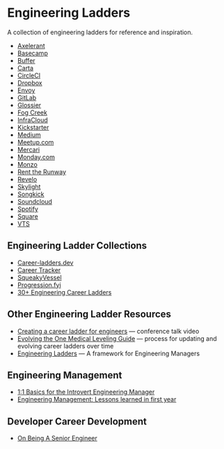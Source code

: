 # Engineering Ladders

A collection of engineering ladders for reference and inspiration.

- [Axelerant](https://www.axelerant.com/resources/articles/how-to-design-an-effective-career-ladder-for-engineers)
- [Basecamp](https://github.com/basecamp/handbook/blob/master/titles-for-programmers.md)
- [Buffer](https://open.buffer.com/engineering-career-framework/)
- [Carta](https://medium.com/building-carta/engineering-levels-at-carta-d33db2a55a20)
- [CircleCI](https://circleci.com/blog/why-we-re-designed-our-engineering-career-paths-at-circleci/)
- [Dropbox](https://dropbox.github.io/dbx-career-framework/)
- [Envoy](https://github.com/envoy/Engineering/blob/master/engineering_bands.md)
- [GitLab](https://about.gitlab.com/handbook/engineering/career-development/)
- [Glossier](https://medium.com/glossier/building-an-engineering-ladder-at-glossier-e7fc3a390695)
- [Fog Creek](https://www.joelonsoftware.com/2009/02/13/fog-creek-professional-ladder/)
- [InfraCloud](https://career-ladders.infracloud.io/docs/)
- [Kickstarter](https://gist.github.com/jamtur01/aef437a79fee5a9cefdc)
- [Medium](https://medium.com/s/engineering-growth-framework)
- [Meetup.com](https://medium.com/making-meetup/engineering-ladders-at-meetup-caacbea4916e)
- [Mercari](https://engineering.mercari.com/en/ladder/)
- [Monday.com](https://growth.monday.com/homepage/rd/engineering/)
- [Monzo](https://progression.monzo.com/)
- [Rent the Runway](http://dresscode.renttherunway.com/blog/ladder)
- [Revelo](https://labs.revelo.com/template/revelo-revelo-engineering-ladder-1?utm_source=github&utm_medium=github&utm_campaign=engineering-ladders)
- [Skylight](https://skylight.digital/careers/career-pathways/software-engineer/)
- [Songkick](https://www.songkick.com/downloads/growth-framework/sk-growth-framework.pdf)
- [Soundcloud](https://developers.soundcloud.com/blog/engineering-levels)
- [Spotify](https://labs.spotify.com/2016/02/15/spotify-technology-career-steps/)
- [Square](https://developer.squareup.com/blog/squares-updated-growth-framework-for-engineers-and-engineering-managers/)
- [VTS](https://blog.usejournal.com/the-software-engineering-job-ladder-4bf70b4c24f3)

## Engineering Ladder Collections

- [Career-ladders.dev](https://career-ladders.dev/engineering/)
- [Career Tracker](https://labs.revelo.com/?utm_source=github&utm_medium=github&utm_campaign=engineering-ladders)
- [SqueakyVessel](https://squeakyvessel.com/2016/07/11/engineering-ladders-links-elsewhere/#songkick-ladder)
- [Progression.fyi](http://www.progression.fyi/)
- [30+ Engineering Career Ladders](https://www.nidup.io/garden/engineering-career-ladders)

## Other Engineering Ladder Resources

- [Creating a career ladder for engineers](https://www.youtube.com/watch?v=jA1Q94d2z10&list=PLBzScQzZ83I9F5RvpuDdABrLvu_w1QEUi) &mdash; conference talk video
- [Evolving the One Medical Leveling Guide](https://medium.com/one-medical-technology/evolving-the-one-medical-leveling-guide-51dc82d7e26c) &mdash; process for updating and evolving career ladders over time
- [Engineering Ladders](https://github.com/jorgef/engineeringladders) &mdash; A framework for Engineering Managers

## Engineering Management

- [1:1 Basics for the Introvert Engineering Manager](https://speakerdeck.com/orenellenbogen/1-1-basics-for-the-introvert-engineering-manager)
- [Engineering Management: Lessons learned in first year](https://swaroopch.com/2018/11/15/engineering-management-lessons-learned-in-first-year/)

## Developer Career Development

- [On Being A Senior Engineer](https://www.kitchensoap.com/2012/10/25/on-being-a-senior-engineer/)

